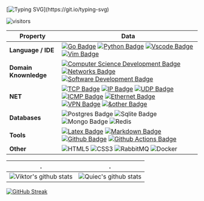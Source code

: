 [![Typing SVG](https://readme-typing-svg.herokuapp.com?size=25&color=F73B1D&lines=Hi+%F0%9F%91%8B!+I'm+Viktor.)](https://git.io/typing-svg)

![visitors](https://visitor-badge.deta.dev/badge?page_id=dreddsa5dies&left_color=red&right_color=green) 

Property | Data
--- | --- 
**Language / IDE**  | [![Go Badge](https://img.shields.io/badge/Go-00ADD8?style=flat&logo=go&logoColor=white)](https://github.com/dreddsa5dies/dreddsa5dies) [![Python Badge](https://img.shields.io/badge/Python-3776AB?style=flat&logo=python&logoColor=white)](https://github.com/dreddsa5dies/dreddsa5dies) [![Vscode Badge](https://img.shields.io/badge/Vscode-00ADD8?style=flat&logo=Vscode&logoColor=white)]() [![Vim Badge](https://img.shields.io/badge/Vim-00ADD8?style=flat&logo=Vim&logoColor=white)]() 
**Domain Knownledge**  | [![Computer Science Development Badge](https://img.shields.io/badge/-Computer%20Science-FAB040?style=flat&logoColor=white)](https://github.com/dreddsa5dies/dreddsa5dies) [![Networks Badge](https://img.shields.io/badge/-Networks-01D277?style=flat&logoColor=white)](https://github.com/dreddsa5dies/dreddsa5dies) [![Software Development Badge](https://img.shields.io/badge/-Software%20Development-FF6600?style=flat&logoColor=white)](https://github.com/dreddsa5dies/dreddsa5dies) 
**NET** | [![TCP Badge](https://img.shields.io/badge/-TCP-2088FF?style=flat&logo=TCP&logoColor=white)]() [![IP Badge](https://img.shields.io/badge/-IP-2088FF?style=flat&logo=IP&logoColor=white)]() [![UDP Badge](https://img.shields.io/badge/-UDP%20-2088FF?style=flat&logo=UDP&logoColor=white)]() [![ICMP Badge](https://img.shields.io/badge/-ICMP%20-2088FF?style=flat&logo=ICMP&logoColor=white)]() [![Ethernet Badge](https://img.shields.io/badge/-Ethernet%20-2088FF?style=flat&logo=Ethernet&logoColor=white)]() [![VPN Badge](https://img.shields.io/badge/-VPN%20-2088FF?style=flat&logo=VPN&logoColor=white)]() [![&other Badge](https://img.shields.io/badge/-&other%20-2088FF?style=flat&logo=&other&logoColor=white)]() 
**Databases**  | ![Postgres Badge](https://img.shields.io/badge/PostgreSQL-316192?style=flat&logo=postgresql&logoColor=white) ![Sqlite Badge](https://img.shields.io/badge/SQLite-07405E?style=flat&logo=sqlite&logoColor=white) ![Mongo Badge](https://img.shields.io/badge/MongoDB-4EA94B?style=flat&logo=mongodb&logoColor=white) ![Redis](https://img.shields.io/badge/Redis-%23DD0031.svg?style=flat&logo=redis&logoColor=white)
**Tools** | [![Latex Badge](https://img.shields.io/badge/-Latex-2088FF?style=flat&logo=Latex&logoColor=white)](https://github.com/dreddsa5dies/dreddsa5dies) [![Markdown Badge](https://img.shields.io/badge/-Markdown-2088FF?style=flat&logo=Markdown&logoColor=white)](https://github.com/dreddsa5dies/dreddsa5dies) [![Github Badge](https://img.shields.io/badge/-Github%20-2088FF?style=flat&logo=Github&logoColor=white)](https://github.com/dreddsa5dies/dreddsa5dies) [![Github Actions Badge](https://img.shields.io/badge/-Git%20-2088FF?style=flat&logo=Git&logoColor=white)](https://github.com/dreddsa5dies/dreddsa5dies) 
**Other**  | ![HTML5](https://img.shields.io/badge/HTML5-E34F26?style=flat&logo=html5&logoColor=white) ![CSS3](https://img.shields.io/badge/CSS3-1572B6?style=flat&logo=css3&logoColor=white) ![RabbitMQ](https://img.shields.io/badge/RabbitMQ-FF6600?style=flat&logo=RabbitMQ&logoColor=white) ![Docker](https://img.shields.io/badge/Docker-2088FF?style=flat&logo=Docker&logoColor=white) 

<!--   GitHub stats graph -->
<!-- ### 📈 GitHub Activity Graph: -->
<!-- ![Viktor's GitHub activity graph](https://activity-graph.herokuapp.com/graph?username=dreddsa5dies&hide_border=true&theme=redical) -->

 . | .
--- | --- 
![Viktor's github stats](https://github-readme-stats.vercel.app/api?username=dreddsa5dies&show_icons=true&theme=radical&include_all_commits=true) | ![Quiec's github stats](https://github-readme-stats.vercel.app/api/top-langs/?username=dreddsa5dies&theme=radical&layout=compact)

[![GitHub Streak](https://github-readme-streak-stats.herokuapp.com?user=dreddsa5dies&theme=radical&hide_border=true&date_format=j%20M%5B%20Y%5D)](https://git.io/streak-stats)

<script src="https://tryhackme.com/badge/1068130"></script>

